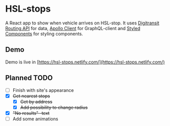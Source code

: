 # HSL-stops

A React app to show when vehicle arrives on HSL-stop. It uses [Digitransit Routing API](https://digitransit.fi/en/developers/apis/1-routing-api/) for data, [Apollo Client](https://www.apollographql.com/) for GraphQL-client and [Styled Components](https://www.styled-components.com) for styling components.

## Demo

Demo is live in [https://hsl-stops.netlify.com/](https://hsl-stops.netlify.com/)

## Planned TODO
- [ ] Finish with site's appearance
- [x] ~~Get nearest stops~~
    - [x] ~~Get by address~~
    - [x] ~~Add possibility to change radius~~
- [x] ~~"No results" -text~~
- [ ] Add some animations
